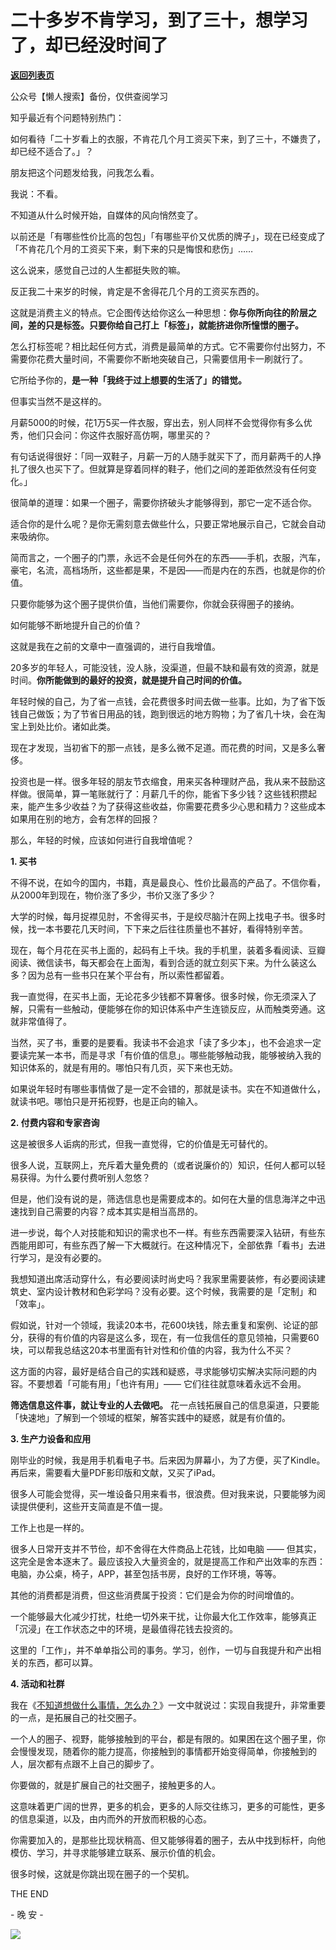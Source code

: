 # 二十多岁不肯学习，到了三十，想学习了，却已经没时间了

[**返回列表页**](/gzh/L先生说)

公众号【懒人搜索】备份，仅供查阅学习

  

知乎最近有个问题特别热门：

  

如何看待「二十岁看上的衣服，不肯花几个月工资买下来，到了三十，不嫌贵了，却已经不适合了。」？

  

朋友把这个问题发给我，问我怎么看。

我说：不看。

  

不知道从什么时候开始，自媒体的风向悄然变了。

  

以前还是「有哪些性价比高的包包」「有哪些平价又优质的牌子」，现在已经变成了「不肯花几个月的工资买下来，剩下来的只是悔恨和悲伤」……

  

这么说来，感觉自己过的人生都挺失败的嘛。

  

反正我二十来岁的时候，肯定是不舍得花几个月的工资买东西的。

  

这就是消费主义的特点。它企图传达给你这么一种思想：**你与你所向往的阶层之间，差的只是标签。只要你给自己打上「标签」，就能挤进你所憧憬的圈子。**

  

怎么打标签呢？相比起任何方式，消费是最简单的方式。它不需要你付出努力，不需要你花费大量时间，不需要你不断地突破自己，只需要信用卡一刷就行了。

  

它所给予你的，**是一种「我终于过上想要的生活了」的错觉。**

  

但事实当然不是这样的。

  

月薪5000的时候，花1万5买一件衣服，穿出去，别人同样不会觉得你有多么优秀，他们只会问：你这件衣服好高仿啊，哪里买的？

  

有句话说得很好：「同一双鞋子，月薪一万的人随手就买下了，而月薪两千的人挣扎了很久也买下了。但就算是穿着同样的鞋子，他们之间的差距依然没有任何变化。」

  

很简单的道理：如果一个圈子，需要你挤破头才能够得到，那它一定不适合你。

  

适合你的是什么呢？是你无需刻意去做些什么，只要正常地展示自己，它就会自动来吸纳你。

  

简而言之，一个圈子的门票，永远不会是任何外在的东西——手机，衣服，汽车，豪宅，名流，高档场所，这些都是果，不是因——而是内在的东西，也就是你的价值。

  

只要你能够为这个圈子提供价值，当他们需要你，你就会获得圈子的接纳。

  

如何能够不断地提升自己的价值？

  

这就是我在之前的文章中一直强调的，进行自我增值。

  

20多岁的年轻人，可能没钱，没人脉，没渠道，但最不缺和最有效的资源，就是时间。**你所能做到的最好的投资，就是提升自己时间的价值。**

  

年轻时候的自己，为了省一点钱，会花费很多时间去做一些事。比如，为了省下饭钱自己做饭；为了节省日用品的钱，跑到很远的地方购物；为了省几十块，会在淘宝上到处比价。诸如此类。

  

现在才发现，当初省下的那一点钱，是多么微不足道。而花费的时间，又是多么奢侈。

  

投资也是一样。很多年轻的朋友节衣缩食，用来买各种理财产品，我从来不鼓励这样做。很简单，算一笔账就行了：月薪几千的你，能省下多少钱？这些钱积攒起来，能产生多少收益？为了获得这些收益，你需要花费多少心思和精力？这些成本如果用在别的地方，会有怎样的回报？

  

那么，年轻的时候，应该如何进行自我增值呢？

  

  

**1\. 买书**

  

不得不说，在如今的国内，书籍，真是最良心、性价比最高的产品了。不信你看，从2000年到现在，物价涨了多少，书价又涨了多少？

  

大学的时候，每月捉襟见肘，不舍得买书，于是绞尽脑汁在网上找电子书。很多时候，找一本书要花几天时间，下下来之后往往质量也不甚好，看得特别辛苦。

  

现在，每个月花在买书上面的，起码有上千块。我的手机里，装着多看阅读、豆瓣阅读、微信读书，每天都会在上面淘，看到合适的就立刻买下来。为什么装这么多？因为总有一些书只在某个平台有，所以索性都留着。

  

我一直觉得，在买书上面，无论花多少钱都不算奢侈。很多时候，你无须深入了解，只需有一些触动，便能够在你的知识体系中产生连锁反应，从而触类旁通。这就非常值得了。

  

当然，买了书，重要的是要看。我读书不会追求「读了多少本」，也不会追求一定要读完某一本书，而是寻求「有价值的信息」。哪些能够触动我，能够被纳入我的知识体系的，就是有用的。哪怕只有几页，买下来也无妨。

  

如果说年轻时有哪些事情做了是一定不会错的，那就是读书。实在不知道做什么，就读书吧。哪怕只是开拓视野，也是正向的输入。

  

  

**2\. 付费内容和专家咨询**

  

这是被很多人诟病的形式，但我一直觉得，它的价值是无可替代的。

  

很多人说，互联网上，充斥着大量免费的（或者说廉价的）知识，任何人都可以轻易获得。为什么要付费听别人忽悠？

  

但是，他们没有说的是，筛选信息也是需要成本的。如何在大量的信息海洋之中迅速找到自己需要的内容？成本其实是相当高昂的。

  

进一步说，每个人对技能和知识的需求也不一样。有些东西需要深入钻研，有些东西能用即可，有些东西了解一下大概就行。在这种情况下，全部依靠「看书」去进行学习，是没有必要的。

  

我想知道出席活动穿什么，有必要阅读时尚史吗？我家里需要装修，有必要阅读建筑史、室内设计教材和色彩学吗？没有必要。这个时候，我需要的是「定制」和「效率」。

  

假如说，针对一个领域，我读20本书，花600块钱，除去重复和案例、论证的部分，获得的有价值的内容是这么多，现在，有一位我信任的意见领袖，只需要60块，可以帮我总结这20本书里面有针对性和价值的内容，我为什么不买？

  

这方面的内容，最好是结合自己的实践和疑惑，寻求能够切实解决实际问题的内容。不要想着「可能有用」「也许有用」—— 它们往往就意味着永远不会用。

  

**筛选信息这件事，就让专业的人去做吧。** 花一点钱拓展自己的信息渠道，只要能「快速地」了解到一个领域的框架，解答实践中的疑惑，就是有价值的。

  

  

**3\. 生产力设备和应用**

  

刚毕业的时候，我是用手机看电子书。后来因为屏幕小，为了方便，买了Kindle。再后来，需要看大量PDF影印版和文献，又买了iPad。

  

很多人可能会觉得，买一堆设备只用来看书，很浪费。但对我来说，只要能够为阅读提供便利，这些开支简直是不值一提。

  

工作上也是一样的。

  

很多人日常开支并不节俭，却不舍得在大件商品上花钱，比如电脑 ——
但其实，这完全是舍本逐末了。最应该投入大量资金的，就是提高工作和产出效率的东西：电脑，办公桌，椅子，APP，甚至包括书房，良好的工作环境，等等。

  

其他的消费都是消费，但这些消费属于投资：它们是会为你的时间增值的。

  

一个能够最大化减少打扰，杜绝一切外来干扰，让你最大化工作效率，能够真正「沉浸」在工作状态之中的环境，是最值得花钱去投资的。

  

这里的「工作」，并不单单指公司的事务。学习，创作，一切与自我提升和产出相关的东西，都可以算。

  

  

**4\. 活动和社群**

  

我在《[不知道想做什么事情，怎么办？](http://mp.weixin.qq.com/s?__biz=MzAxNTY0NjEzNg==&mid=2247483992&idx=1&sn=9144e74fc33acbe74f10fe3ea9ceaa2f&chksm=9b81ae8facf627992c4bd4a8fd684b2dbc4834f73b6b7f6f1fc9240f538bf0df51ad285cd9b7&scene=21#wechat_redirect)》一文中就说过：实现自我提升，非常重要的一点，是拓展自己的社交圈子。

  

一个人的圈子、视野，能够接触到的平台，都是有限的。如果困在这个圈子里，你会慢慢发现，随着你的能力提高，你接触到的事情都开始变得简单，你接触到的人，层次都有点跟不上自己的脚步了。

  

你要做的，就是扩展自己的社交圈子，接触更多的人。

  

这意味着更广阔的世界，更多的机会，更多的人际交往练习，更多的可能性，更多的信息渠道，以及，由内而外的开放而积极的心态。

  

你需要加入的，是那些比现状稍高、但又能够得着的圈子，去从中找到标杆，向他模仿、学习，并寻求能够建立联系、展示价值的机会。

  

很多时候，这就是你跳出现在圈子的一个契机。

  

  

THE END

\- 晚 安 -

![](http://mmbiz.qpic.cn/mmbiz_png/yWXmuSFeCk3ibIxf01XssUApp8GmQWOo2eL8HiapFmiayPyXvU7icPB6EegvswwichGE18zTeqbky8CKF8angto3Wgg/0?wx_fmt=gif)

